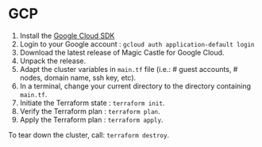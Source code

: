 # GCP

1. Install the [Google Cloud SDK](https://cloud.google.com/sdk/docs/downloads-interactive)
2. Login to your Google account : `gcloud auth application-default login`
3. Download the latest release of Magic Castle for Google Cloud.
4. Unpack the release.
5. Adapt the cluster variables in `main.tf` file (i.e.: # guest accounts, # nodes, domain name, ssh key, etc).
5. In a terminal, change your current directory to the directory containing `main.tf`.
6. Initiate the Terraform state : `terraform init`.
7. Verify the Terraform plan : `terraform plan`.
8. Apply the Terraform plan : `terraform apply`.

To tear down the cluster, call: `terraform destroy`.
